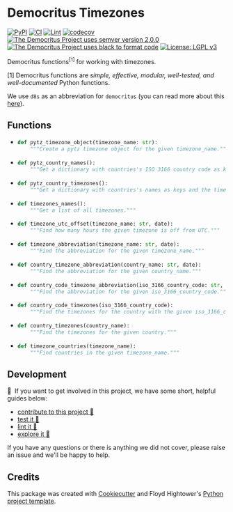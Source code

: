 # Democritus Timezones

[![PyPI](https://img.shields.io/pypi/v/d8s-timezones.svg)](https://pypi.python.org/pypi/d8s-timezones)
[![CI](https://github.com/democritus-project/d8s-timezones/workflows/CI/badge.svg)](https://github.com/democritus-project/d8s-timezones/actions)
[![Lint](https://github.com/democritus-project/d8s-timezones/workflows/Lint/badge.svg)](https://github.com/democritus-project/d8s-timezones/actions)
[![codecov](https://codecov.io/gh/democritus-project/d8s-timezones/branch/main/graph/badge.svg?token=V0WOIXRGMM)](https://codecov.io/gh/democritus-project/d8s-timezones)
[![The Democritus Project uses semver version 2.0.0](https://img.shields.io/badge/-semver%20v2.0.0-22bfda)](https://semver.org/spec/v2.0.0.html)
[![The Democritus Project uses black to format code](https://img.shields.io/badge/code%20style-black-000000.svg)](https://github.com/psf/black)
[![License: LGPL v3](https://img.shields.io/badge/License-LGPL%20v3-blue.svg)](https://choosealicense.com/licenses/lgpl-3.0/)

Democritus functions<sup>[1]</sup> for working with timezones.

[1] Democritus functions are <i>simple, effective, modular, well-tested, and well-documented</i> Python functions.

We use `d8s` as an abbreviation for `democritus` (you can read more about this [here](https://github.com/democritus-project/roadmap#what-is-d8s)).

## Functions

  - ```python
    def pytz_timezone_object(timezone_name: str):
        """Create a pytz timezone object for the given timezone_name."""
    ```
  - ```python
    def pytz_country_names():
        """Get a dictionary with countries's ISO 3166 country code as keys and the country name as the value."""
    ```
  - ```python
    def pytz_country_timezones():
        """Get a dictionary with countries's names as keys and the timezones as values."""
    ```
  - ```python
    def timezones_names():
        """Get a list of all timezones."""
    ```
  - ```python
    def timezone_utc_offset(timezone_name: str, date):
        """Find how many hours the given timezone is off from UTC."""
    ```
  - ```python
    def timezone_abbreviation(timezone_name: str, date):
        """Find the abbreviation for the given timezone_name."""
    ```
  - ```python
    def country_timezone_abbreviation(country_name: str, date):
        """Find the abbreviation for the given country_name."""
    ```
  - ```python
    def country_code_timezone_abbreviation(iso_3166_country_code: str, date):
        """Find the abbreviation for the given iso_3166_country_code."""
    ```
  - ```python
    def country_code_timezones(iso_3166_country_code):
        """Find the timezones for the country with the given iso_3166_country_code."""
    ```
  - ```python
    def country_timezones(country_name):
        """Find the timezones for the given country."""
    ```
  - ```python
    def timezone_countries(timezone_name):
        """Find countries in the given timezone_name."""
    ```

## Development

👋 &nbsp;If you want to get involved in this project, we have some short, helpful guides below:

- [contribute to this project 🥇][contributing]
- [test it 🧪][local-dev]
- [lint it 🧹][local-dev]
- [explore it 🔭][local-dev]

If you have any questions or there is anything we did not cover, please raise an issue and we'll be happy to help.

## Credits

This package was created with [Cookiecutter](https://github.com/audreyr/cookiecutter) and Floyd Hightower's [Python project template](https://github.com/fhightower-templates/python-project-template).

[contributing]: https://github.com/democritus-project/.github/blob/main/CONTRIBUTING.md#contributing-a-pr-
[local-dev]: https://github.com/democritus-project/.github/blob/main/CONTRIBUTING.md#local-development-
